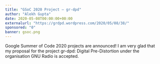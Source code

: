 ```yaml
---
title: "GSoC 2020 Project – gr-dpd"
author: "Alekh Gupta"
date: 2020-05-08T00:00:00+00:00
externalurl: "https://grdpd.wordpress.com/2020/05/08/38/"
sponsored: "0"
banner: gsoc.png
---
```

Google Summer of Code 2020 projects are announced! I am very glad that my proposal for the project gr-dpd: Digital Pre-Distortion under the organisation GNU Radio is accepted. 
<!--more-->


